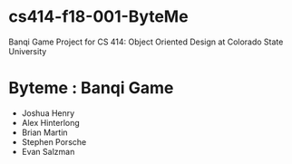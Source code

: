 # cs414-f18-001-ByteMe
 Banqi Game Project for CS 414: Object Oriented Design at Colorado State University
 
 # Byteme : Banqi Game
* Joshua Henry
* Alex Hinterlong
* Brian Martin
* Stephen Porsche
* Evan Salzman
